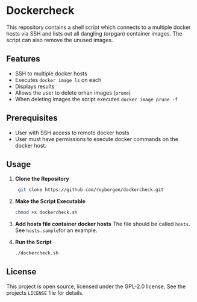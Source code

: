 # Dockercheck 
This repository contains a shell script which connects to a multiple docker hosts via SSH and lists out all dangling (orpgan) container images. The script can also remove the unused images.

## Features
- SSH to multiple docker hosts
- Executes `docker image ls` on each
- Displays results 
- Allows the user to delete orhan images (`prune`)
- When deleting images the script executes `docker image prune -f`

## Prerequisites

- User with SSH access to remote docker hosts
- User must have permissions to execute docker commands on the docker host. 

## Usage

1. **Clone the Repository**
   ```bash
    git clone https://github.com/royborgen/dockercheck.git
   ```

2. **Make the Script Executable**
   ```bash
   chmod +x dockercheck.sh
   ```
   
3. **Add hosts file container docker hosts**
The file should be called `hosts`. 
See `hosts.sample`for an example. 

3. **Run the Script**
   ```bash
   ./dockercheck.sh
   ```

## License

This project is open source, licensed under the GPL-2.0 license. See the projects `LICENSE` file for details.
